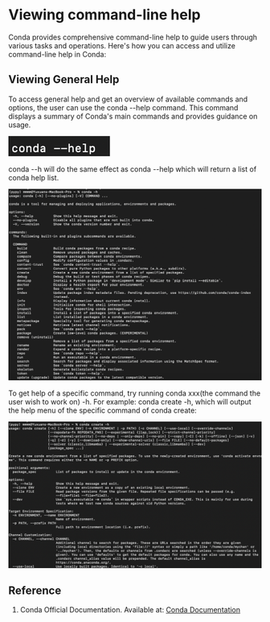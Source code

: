 # Viewing command-line help

Conda provides comprehensive command-line help to guide users through various tasks and operations. Here's how you can access and utilize command-line help in Conda:

## Viewing General Help

To access general help and get an overview of available commands and options, the user can use the conda --help command. This command displays a summary of Conda's main commands and provides guidance on usage.

![conda help](conda_help.png)

conda --h will do the same effect as conda --help which will return a list of conda help list.

![conda h](conda_h.png)

To get help of a specific command, try running conda xxx(the command the user wish to work on) -h. For example: conda create -h, which will output the help menu of the specific command of conda create:

![conda_create_h](conda_create_h.png)

## Reference

1. Conda Official Documentation. Available at: [Conda Documentation](https://docs.conda.io/projects/conda/en/latest/index.html)
